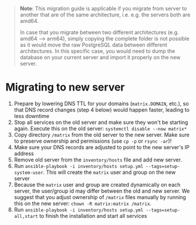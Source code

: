 > **Note**: This migration guide is applicable if you migrate from server to another that are of the same architecture, i.e. e.g. the servers both are amd64. 
> 
> In case that you migrate between two different architectures (e.g. amd64 --> arm64), simply copying the complete folder is not possible as it would move the raw PostgreSQL data between different architectures. In this specific case, you would need to dump the database on your current server and import it properly on the new server.
> 

# Migrating to new server

1. Prepare by lowering DNS TTL for your domains (`matrix.DOMAIN`, etc.), so that DNS record changes (step 4 below) would happen faster, leading to less downtime
2. Stop all services on the old server and make sure they won't be starting again. Execute this on the old server: `systemctl disable --now matrix*`
3. Copy directory `/matrix` from the old server to the new server. Make sure to preserve ownership and permissions (use `cp -p` or `rsync -ar`)!
4. Make sure your DNS records are adjusted to point to the new server's IP address
5. Remove old server from the `inventory/hosts` file and add new server.
6. Run `ansible-playbook -i inventory/hosts setup.yml --tags=setup-system-user`. This will create the `matrix` user and group on the new server
7. Because the `matrix` user and group are created dynamically on each server, the user/group id may differ between the old and new server. We suggest that you adjust ownership of `/matrix` files manually by running this on the new server: `chown -R matrix:matrix /matrix`.
8. Run `ansible-playbook -i inventory/hosts setup.yml --tags=setup-all,start` to finish the installation and start all services
